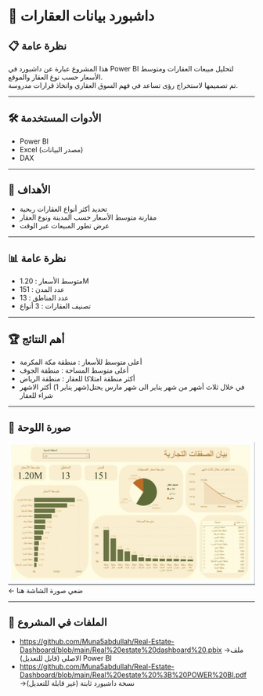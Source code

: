 # 🏡 داشبورد بيانات العقارات

## 📋 نظرة عامة
هذا المشروع عبارة عن داشبورد في Power BI لتحليل مبيعات العقارات ومتوسط الأسعار حسب نوع العقار والموقع.  
تم تصميمها لاستخراج رؤى تساعد في فهم السوق العقاري واتخاذ قرارات مدروسة.

---
## 🛠 الأدوات المستخدمة
- Power BI  
- Excel (مصدر البيانات)  
- DAX
---

## 🎯 الأهداف
- تحديد أكثر أنواع العقارات ربحية  
- مقارنة متوسط الأسعار حسب المدينة ونوع العقار  
- عرض تطور المبيعات عبر الوقت
---

## 📊 نظرة عامة
- متوسط الأسعار : 1.20M
- عدد المدن : 151
- عدد المناطق : 13
- تصنيف العقارات : 3 أنواع

 ---

## 🏆 أهم النتائج
- أعلى متوسط للأسعار : منطقة مكة المكرمة
- أعلى متوسط المساحة : منطقة الجوف
- أكثر منطقة امتلاكا للعقار : منطقة الرياض
- في خلال ثلاث أشهر من شهر يناير الى شهر مارس يحتل(شهر يناير 1) أكثر الاشهر شراء للعقار
--- 

## 📸 صورة اللوحة
![Dashboard](Dashboard.jpg)  ← ضعي صورة الشاشة هنا

---
## 📂 الملفات في المشروع
- https://github.com/Muna5abdullah/Real-Estate-Dashboard/blob/main/Real%20estate%20dashboard%20.pbix →ملف الاصلي (قابل للتعديل) Power BI   
- https://github.com/Muna5abdullah/Real-Estate-Dashboard/blob/main/Real%20estate%20%3B%20POWER%20BI.pdf →نسخة داشبورد ثابتة (غير قابلة للتعديل)
